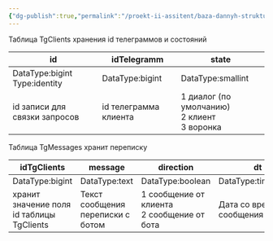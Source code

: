 ```yaml
---
{"dg-publish":true,"permalink":"/proekt-ii-assitent/baza-dannyh-struktura/variant1-bazy-dannyh/","tags":["бд","бот","бот-продавец","ии","ии-ассистенты","иипроект","bd","чат-боты"]}
---
```


Таблица TgClients хранения id телеграммов и состояний

| id                               | idTelegramm           | state                                            |
| -------------------------------- | --------------------- | ------------------------------------------------ |
| DataType:bigint<br>Type:identity | DataType:bigint       | DataType:smallint                                |
| id записи для связки запросов    | id телеграмма клиента | 1 диалог (по умолчанию)<br>2 клиент<br>3 воронка |
Таблица TgMessages хранит переписку

| idTgClients                               | message                           | direction                                     | dt                         |
| ----------------------------------------- | --------------------------------- | --------------------------------------------- | -------------------------- |
| DataType:bigint                           | DataType:text                     | DataType:boolean                              | DataType:timestamp         |
| хранит значение поля id таблицы TgClients | Текст сообщения переписки с ботом | 1 сообщение от клиента<br>2 сообщение от бота | Дата со временем сообщения |

